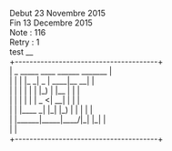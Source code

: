 Debut 23 Novembre 2015  
Fin 13 Decembre 2015  
Note : 116  
Retry : 1  
test __  
+---------------------------------------+  
|   \_      \_\_\_\_\_ \_\_\_\_  \_\_\_\_\_\_ \_\_\_\_\_\_\_   |  
|  | |    |\_   \_|  \_ \|  \_\_\_\_|\_\_   \_\_|  |  
|  | |      | | | |\_) | |\_\_     | |     |  
|  | |      | | |  \_ <|  \_\_|    | |     |  
|  | |\_\_\_\_ \_| |\_| |\_) | |       | |     |  
|  |\_\_\_\_\_\_|\_\_\_\_\_|\_\_\_\_/|\_|       |\_|     |  
|                                       |  
+---------------------------------------+  
